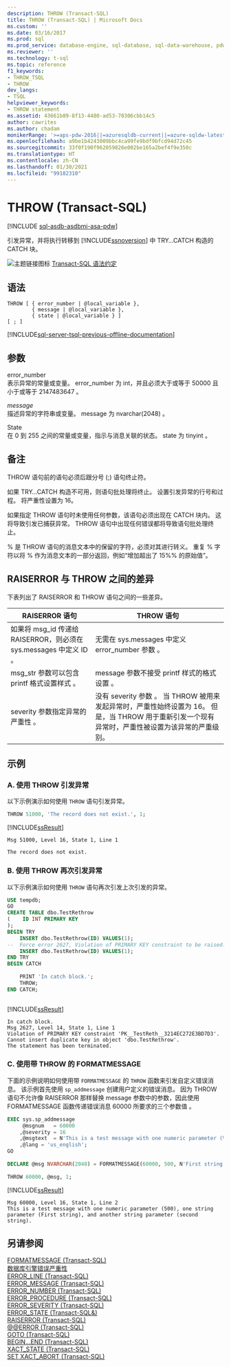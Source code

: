 ```yaml
---
description: THROW (Transact-SQL)
title: THROW (Transact-SQL) | Microsoft Docs
ms.custom: ''
ms.date: 03/16/2017
ms.prod: sql
ms.prod_service: database-engine, sql-database, sql-data-warehouse, pdw
ms.reviewer: ''
ms.technology: t-sql
ms.topic: reference
f1_keywords:
- THROW_TSQL
- THROW
dev_langs:
- TSQL
helpviewer_keywords:
- THROW statement
ms.assetid: 43661b89-8f13-4480-ad53-70306cbb14c5
author: cawrites
ms.author: chadam
monikerRange: '>=aps-pdw-2016||=azuresqldb-current||=azure-sqldw-latest||>=sql-server-2016||>=sql-server-linux-2017||=azuresqldb-mi-current'
ms.openlocfilehash: a9be1b4243009bbc4ca99fe9bdf9bfcd94d72c45
ms.sourcegitcommit: 33f0f190f962059826e002be165a2bef4f9e350c
ms.translationtype: HT
ms.contentlocale: zh-CN
ms.lasthandoff: 01/30/2021
ms.locfileid: "99182310"
---
```

# <a name="throw-transact-sql"></a>THROW (Transact-SQL)
[!INCLUDE [sql-asdb-asdbmi-asa-pdw](../../includes/applies-to-version/sql-asdb-asdbmi-asa-pdw.md)]

  引发异常，并将执行转移到 [!INCLUDE[ssnoversion](../../includes/ssnoversion-md.md)] 中 TRY…CATCH 构造的 CATCH 块。  
  
 ![主题链接图标](../../database-engine/configure-windows/media/topic-link.gif "“主题链接”图标") [Transact-SQL 语法约定](../../t-sql/language-elements/transact-sql-syntax-conventions-transact-sql.md)  
  
## <a name="syntax"></a>语法  
  
```syntaxsql
THROW [ { error_number | @local_variable },  
        { message | @local_variable },  
        { state | @local_variable } ]   
[ ; ]  
```  
  
[!INCLUDE[sql-server-tsql-previous-offline-documentation](../../includes/sql-server-tsql-previous-offline-documentation.md)]

## <a name="arguments"></a>参数
 error_number  
 表示异常的常量或变量。 error_number 为 int，并且必须大于或等于 50000 且小于或等于 2147483647   。  
  
 *message*  
 描述异常的字符串或变量。 message 为 nvarchar(2048)   。  
  
 State  
 在 0 到 255 之间的常量或变量，指示与消息关联的状态。 state 为 tinyint   。  
  
## <a name="remarks"></a>备注  
 THROW 语句前的语句必须后跟分号 (;) 语句终止符。  
  
 如果 TRY…CATCH 构造不可用，则语句批处理将终止。 设置引发异常的行号和过程。 将严重性设置为 16。  
  
 如果指定 THROW 语句时未使用任何参数，该语句必须出现在 CATCH 块内。 这将导致引发已捕获异常。 THROW 语句中出现任何错误都将导致语句批处理终止。  
  
 % 是 THROW 语句的消息文本中的保留的字符，必须对其进行转义。 重复 % 字符以将 % 作为消息文本的一部分返回，例如“增加超出了 15%% 的原始值”。  
  
## <a name="differences-between-raiserror-and-throw"></a>RAISERROR 与 THROW 之间的差异  
 下表列出了 RAISERROR 和 THROW 语句之间的一些差异。  
  
|RAISERROR 语句|THROW 语句|  
|-------------------------|---------------------|  
|如果将 msg_id 传递给 RAISERROR，则必须在 sys.messages 中定义 ID  。|无需在 sys.messages 中定义 error_number 参数  。|  
|msg_str 参数可以包含 printf 格式设置样式   。|message 参数不接受 printf 样式的格式设置   。|  
|severity 参数指定异常的严重性  。|没有 severity 参数  。 当 THROW 被用来发起异常时，严重性始终设置为 16。 但是，当 THROW 用于重新引发一个现有异常时，严重性被设置为该异常的严重级别。|  
  
## <a name="examples"></a>示例  
  
### <a name="a-using-throw-to-raise-an-exception"></a>A. 使用 THROW 引发异常  
 以下示例演示如何使用 `THROW` 语句引发异常。  
  
```sql  
THROW 51000, 'The record does not exist.', 1;  
```  
  
 [!INCLUDE[ssResult](../../includes/ssresult-md.md)]  
  
 ```
 Msg 51000, Level 16, State 1, Line 1  
  
 The record does not exist.
 ```  
  
### <a name="b-using-throw-to-raise-an-exception-again"></a>B. 使用 THROW 再次引发异常  
 以下示例演示如何使用 `THROW` 语句再次引发上次引发的异常。  
  
```sql  
USE tempdb;  
GO  
CREATE TABLE dbo.TestRethrow  
(    ID INT PRIMARY KEY  
);  
BEGIN TRY  
    INSERT dbo.TestRethrow(ID) VALUES(1);  
--  Force error 2627, Violation of PRIMARY KEY constraint to be raised.  
    INSERT dbo.TestRethrow(ID) VALUES(1);  
END TRY  
BEGIN CATCH  
  
    PRINT 'In catch block.';  
    THROW;  
END CATCH;  
  
```  
  
 [!INCLUDE[ssResult](../../includes/ssresult-md.md)]  
  
 ```
 In catch block. 
 Msg 2627, Level 14, State 1, Line 1  
 Violation of PRIMARY KEY constraint 'PK__TestReth__3214EC272E3BD7D3'. Cannot insert duplicate key in object 'dbo.TestRethrow'.  
 The statement has been terminated.
 ```  
  
### <a name="c-using-formatmessage-with-throw"></a>C. 使用带 THROW 的 FORMATMESSAGE  
 下面的示例说明如何使用带 `FORMATMESSAGE` 的 `THROW` 函数来引发自定义错误消息。 该示例首先使用 `sp_addmessage` 创建用户定义的错误消息。 因为 THROW 语句不允许像 RAISERROR 那样替换 message 参数中的参数，因此使用 FORMATMESSAGE 函数传递错误消息 60000 所要求的三个参数值  。  
  
```sql  
EXEC sys.sp_addmessage  
     @msgnum   = 60000  
    ,@severity = 16  
    ,@msgtext  = N'This is a test message with one numeric parameter (%d), one string parameter (%s), and another string parameter (%s).'  
    ,@lang = 'us_english';   
GO  
  
DECLARE @msg NVARCHAR(2048) = FORMATMESSAGE(60000, 500, N'First string', N'second string');   
  
THROW 60000, @msg, 1;  
```  
  
 [!INCLUDE[ssResult](../../includes/ssresult-md.md)]  
  
 ```
 Msg 60000, Level 16, State 1, Line 2  
 This is a test message with one numeric parameter (500), one string parameter (First string), and another string parameter (second string).
 ```  
  
## <a name="see-also"></a>另请参阅  
 [FORMATMESSAGE (Transact-SQL)](../../t-sql/functions/formatmessage-transact-sql.md)   
 [数据库引擎错误严重性](../../relational-databases/errors-events/database-engine-error-severities.md)   
 [ERROR_LINE (Transact-SQL)](../../t-sql/functions/error-line-transact-sql.md)   
 [ERROR_MESSAGE (Transact-SQL)](../../t-sql/functions/error-message-transact-sql.md)   
 [ERROR_NUMBER (Transact-SQL)](../../t-sql/functions/error-number-transact-sql.md)   
 [ERROR_PROCEDURE (Transact-SQL)](../../t-sql/functions/error-procedure-transact-sql.md)   
 [ERROR_SEVERITY (Transact-SQL)](../../t-sql/functions/error-severity-transact-sql.md)   
 [ERROR_STATE (Transact-SQL&)](../../t-sql/functions/error-state-transact-sql.md)   
 [RAISERROR (Transact-SQL)](../../t-sql/language-elements/raiserror-transact-sql.md)   
 [@@ERROR (Transact-SQL)](../../t-sql/functions/error-transact-sql.md)   
 [GOTO (Transact-SQL)](../../t-sql/language-elements/goto-transact-sql.md)   
 [BEGIN...END (Transact-SQL)](../../t-sql/language-elements/begin-end-transact-sql.md)   
 [XACT_STATE (Transact-SQL)](../../t-sql/functions/xact-state-transact-sql.md)   
 [SET XACT_ABORT (Transact-SQL)](../../t-sql/statements/set-xact-abort-transact-sql.md)  
  
  

